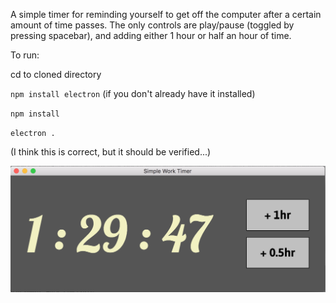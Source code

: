 A simple timer for reminding yourself to get off the computer after a certain amount of time passes. The only controls are play/pause (toggled by pressing spacebar), and adding either 1 hour or half an hour of time.

To run:

cd to cloned directory

`npm install electron` (if you don't already have it installed)

`npm install`

`electron .`

(I think this is correct, but it should be verified...)

![screenshot](https://raw.githubusercontent.com/westoncb/simple-work-timer/master/screen.png?raw=true)
